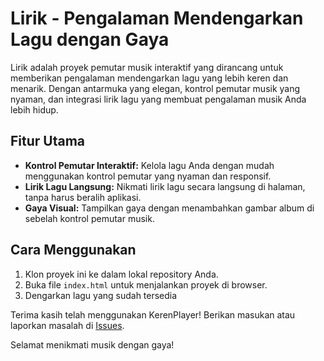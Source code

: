 # Lirik - Pengalaman Mendengarkan Lagu dengan Gaya

Lirik adalah proyek pemutar musik interaktif yang dirancang untuk memberikan pengalaman mendengarkan lagu yang lebih keren dan menarik. Dengan antarmuka yang elegan, kontrol pemutar musik yang nyaman, dan integrasi lirik lagu yang membuat pengalaman musik Anda lebih hidup.

## Fitur Utama

- **Kontrol Pemutar Interaktif:** Kelola lagu Anda dengan mudah menggunakan kontrol pemutar yang nyaman dan responsif.
- **Lirik Lagu Langsung:** Nikmati lirik lagu secara langsung di halaman, tanpa harus beralih aplikasi.
- **Gaya Visual:** Tampilkan gaya dengan menambahkan gambar album di sebelah kontrol pemutar musik.

## Cara Menggunakan

1. Klon proyek ini ke dalam lokal repository Anda.
2. Buka file `index.html` untuk menjalankan proyek di browser.
3. Dengarkan lagu yang sudah tersedia 

Terima kasih telah menggunakan KerenPlayer! Berikan masukan atau laporkan masalah di [Issues](https://github.com/namapengguna/reponame/issues).

Selamat menikmati musik dengan gaya!
